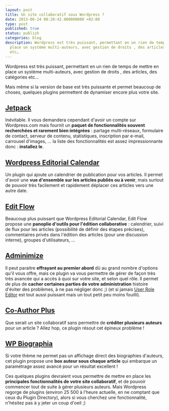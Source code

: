 ```yaml
---
layout: post
title: Un site collaboratif sous Wordpress ?
date: 2013-06-24 08:20:42.000000000 +02:00
type: post
published: true
status: publish
categories: blog
description: Wordpress est très puissant, permettant en un rien de temps de mettre en
  place un système multi-auteurs, avec gestion de droits , des articles, des catégories
  etc…
---
```

<p>Wordpress est très puissant, permettant en un rien de temps de mettre en place un système multi-auteurs, avec gestion de droits , des articles, des catégories etc…</p>
<p>Mais même si la version de base est très puissante et permet beaucoup de choses, quelques plugins permettent de dynamiser encore plus votre site.</p>
<h2><a href="http://wordpress.org/plugins/jetpack/">Jetpack</a></h2>
<p>Inévitable. Il vous demandera cependant d'avoir un compte sur Wordpress.com mais fournit un <strong>paquet de fonctionnalités souvent recherchées et rarement bien intégrées</strong> : partage multi-réseaux, formulaire de contact, serveur de contenu, statistiques, inscription par e-mail, carrousel d'images, ... la liste des fonctionnalités est assez impressionnante donc : <strong>installez le</strong>.</p>
<h2><a href="http://stresslimitdesign.com/editorial-calendar-plugin">Wordpress Editorial Calendar</a></h2>
<p>Un plugin qui ajoute un calendrier de publication pour vos articles. Il permet d'avoir une <strong>vue d'ensemble sur les articles publiés ou à venir</strong>, mais surtout de pouvoir très facilement et rapidement déplacer ces articles vers une autre date.</p>
<h2><a href="http://wordpress.org/plugins/edit-flow/">Edit Flow</a></h2>
<p>Beaucoup plus puissant que Wordpress Editorial Calendar, Edit Flow propose une <strong>panoplie d'outils pour l'édition collaborative</strong> : calendrier, suivi de flux pour les articles (possibilité de définir des étapes précises), commentaires privés dans l'édition des articles (pour une discussion interne), groupes d'utilisateurs, ...</p>
<h2><a href="http://wordpress.org/plugins/adminimize/">Adminimize</a></h2>
<p>Il peut paraitre <strong>effrayant au premier abord</strong> dû au grand nombre d'options qu'il vous offre, mais ce plugin va vous permettre de gérer de façon très très avancée qui a accès à quoi sur votre site, et selon quel rôle. Il permet de plus de <strong>cacher certaines parties de votre administration</strong> histoire d'éviter des problèmes, à ne pas négliger donc ;) (et si jamais <a href="http://wordpress.org/plugins/user-role-editor/">User Role Editor</a> est tout aussi puissant mais un tout petit peu moins fouilli).</p>
<h2><a href="http://wordpress.org/plugins/co-authors-plus/">Co-Author Plus</a></h2>
<p>Que serait un site collaboratif sans permettre de <strong>créditer plusieurs auteurs</strong> pour un article ? Allez hop, ce plugin résout cet épineux problème !</p>
<h2><a href="http://wordpress.org/plugins/wp-biographia/">WP Biographia</a></h2>
<p>Si votre thème ne permet pas un affichage direct des biographies d'auteurs, cet plugin propose une <strong>box auteur sous chaque article</strong> qui embarque un paramétrage assez avancé pour un résultat excellent !</p>
<p>Ces quelques plugins devraient vous permettre de mettre en place les <strong>principales fonctionnalités de votre site collaboratif</strong>, et de pouvoir commencer tout de suite à gérer plusieurs auteurs. Mais Wordpress regorge de plugins (environ 25 500 à l'heure actuelle, en ne comptant que ceux du Plugin Directory), alors si vous cherchez une fonctionnalité, n'hésitez pas à y jeter un coup d'oeil ;)</p>
